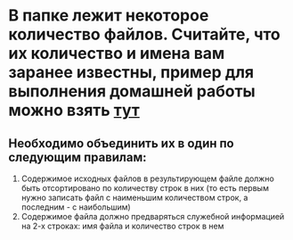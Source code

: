 # В папке лежит некоторое количество файлов. Считайте, что их количество и имена вам заранее известны, пример для выполнения домашней работы можно взять [тут](https://github.com/netology-code/py-homework-basic-files/tree/master/2.4.files/sorted)


## Необходимо объединить их в один по следующим правилам:

 1. Содержимое исходных файлов в результирующем файле должно быть отсортировано по количеству строк в них
 (то есть первым нужно записать файл с наименьшим количеством строк, а последним - с наибольшим)
 2. Содержимое файла должно предваряться служебной информацией на 2-х строках: имя файла и количество строк в нем
